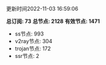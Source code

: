 更新时间2022-11-03 16:59:06

**总订阅: 73**
**总节点: 2128**
**有效节点: 1471**
- ss节点: 993
- v2ray节点: 304
- trojan节点: 172
- ssr节点: 2
